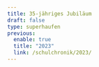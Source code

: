 ```yaml
---
title: 35-jähriges Jubiläum
draft: false
type: superhaufen
previous:
  enable: true
  title: "2023"
  link: /schulchronik/2023/
---
```

